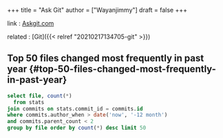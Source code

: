 +++
title = "Ask Git"
author = ["Wayanjimmy"]
draft = false
+++

link
: [Askgit.com](https://askgit.com/)

related
: [Git]({{< relref "20210217134705-git" >}})


## Top 50 files changed most frequently in past year {#top-50-files-changed-most-frequently-in-past-year}

```sql
select file, count(*)
  from stats
join commits on stats.commit_id = commits.id
where commits.author_when > date('now', '-12 month')
and commits.parent_count < 2
group by file order by count(*) desc limit 50
```
